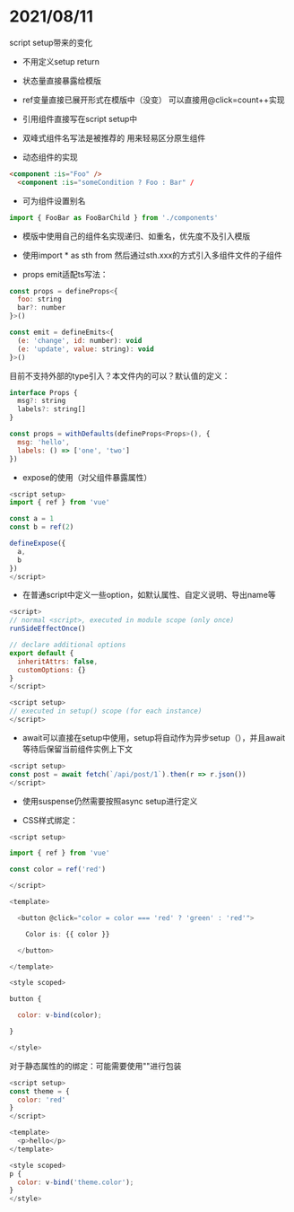 # 2021/08/11

script setup带来的变化

- 不用定义setup return

- 状态量直接暴露给模版

- ref变量直接已展开形式在模版中（没变） 可以直接用@click=count++实现

- 引用组件直接写在script setup中

- 双峰式组件名写法是被推荐的 用来轻易区分原生组件

- 动态组件的实现

```HTML
<component :is="Foo" />
  <component :is="someCondition ? Foo : Bar" /
```


- 可为组件设置别名

```JavaScript
import { FooBar as FooBarChild } from './components'
```


- 模版中使用自己的组件名实现递归、如重名，优先度不及引入模版

- 使用import * as sth from  然后通过sth.xxx的方式引入多组件文件的子组件

- props emit适配ts写法：

```JavaScript
const props = defineProps<{
  foo: string
  bar?: number
}>()

const emit = defineEmits<{
  (e: 'change', id: number): void
  (e: 'update', value: string): void
}>()
```


目前不支持外部的type引入？本文件内的可以？默认值的定义：

```JavaScript
interface Props {
  msg?: string
  labels?: string[]
}

const props = withDefaults(defineProps<Props>(), {
  msg: 'hello',
  labels: () => ['one', 'two']
})

```


- expose的使用（对父组件暴露属性）

```JavaScript
<script setup>
import { ref } from 'vue'

const a = 1
const b = ref(2)

defineExpose({
  a,
  b
})
</script>
```


- 在普通script中定义一些option，如默认属性、自定义说明、导出name等

```JavaScript
<script>
// normal <script>, executed in module scope (only once)
runSideEffectOnce()

// declare additional options
export default {
  inheritAttrs: false,
  customOptions: {}
}
</script>

<script setup>
// executed in setup() scope (for each instance)
</script>
```


- await可以直接在setup中使用，setup将自动作为异步setup（），并且await等待后保留当前组件实例上下文

```JavaScript
<script setup>
const post = await fetch(`/api/post/1`).then(r => r.json())
</script>

```


- 使用suspense仍然需要按照async setup进行定义

- CSS样式绑定：

```JavaScript
<script setup>

import { ref } from 'vue'

const color = ref('red')

</script>

<template>

  <button @click="color = color === 'red' ? 'green' : 'red'">

    Color is: {{ color }}

  </button>

</template>

<style scoped>

button {

  color: v-bind(color);

}

</style>
```


对于静态属性的的绑定：可能需要使用""进行包装

```JavaScript
<script setup>
const theme = {
  color: 'red'
}
</script>

<template>
  <p>hello</p>
</template>

<style scoped>
p {
  color: v-bind('theme.color');
}
</style>
```

